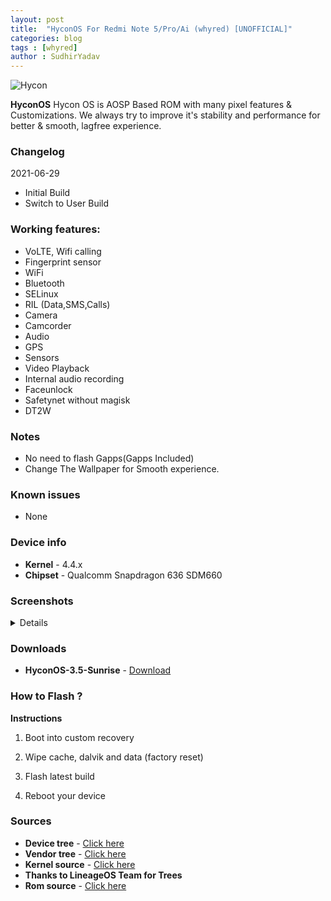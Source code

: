 ```yaml
---
layout: post
title:  "HyconOS For Redmi Note 5/Pro/Ai (whyred) [UNOFFICIAL]"
categories: blog
tags : [whyred]
author : SudhirYadav
---
```


![Hycon](https://github.com/sudhirsmarty/sudhirsmarty.github.io/blob/main/assets/images/screenshots/Hycon.png?raw=true)

**HyconOS** Hycon OS is AOSP Based ROM with many pixel features & Customizations. We always try to improve it's stability and performance for better & smooth, lagfree experience.

### Changelog
2021-06-29
* Initial Build
* Switch to User Build

### Working features:
* VoLTE, Wifi calling
* Fingerprint sensor
* WiFi
* Bluetooth
* SELinux
* RIL (Data,SMS,Calls)
* Camera
* Camcorder
* Audio
* GPS
* Sensors
* Video Playback
* Internal audio recording
* Faceunlock
* Safetynet without magisk
* DT2W

### Notes
* No need to flash Gapps(Gapps Included)
* Change The Wallpaper for Smooth experience.

### Known issues
* None

### Device info
* **Kernel** - 4.4.x
* **Chipset** - Qualcomm Snapdragon 636 SDM660

### Screenshots
<details>
<div id="images">
<img class="screenshot" src="https://i.imgur.com/HX0Kxm0.png">
<img class="screenshot" src="https://i.imgur.com/ejTAH6X.png">
<img class="screenshot" src="https://i.imgur.com/Nh5UE3a.png">
<img class="screenshot" src="https://i.imgur.com/LEL30Kz.png">
<img class="screenshot" src="https://i.imgur.com/yoldbpc.png">
</div>
</details>

### Downloads
* **HyconOS-3.5-Sunrise** -     [Download](https://www.pling.com/p/1545610/)

### How to Flash ?
**Instructions**

1) Boot into custom recovery 

2) Wipe cache, dalvik and data (factory reset)

3) Flash latest build

4) Reboot your device 

### Sources
* **Device tree** - [Click here](https://github.com/sudhirsmarty/device_xiaomi_whyred)
* **Vendor tree** - [Click here](https://github.com/sudhirsmarty/vendor_xiaomi)
* **Kernel source** - [Click here](https://github.com/sudhirsmarty/kernel_xiaomi_sdm660)
* **Thanks to LineageOS Team for Trees**
* **Rom source** - [Click here](https://github.com/HyconOS)
